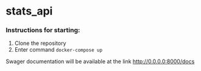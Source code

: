 # stats_api
### Instructions for starting:
1. Clone the repository
2. Enter command ```docker-compose up```

Swager documentation will be available at the link http://0.0.0.0:8000/docs
